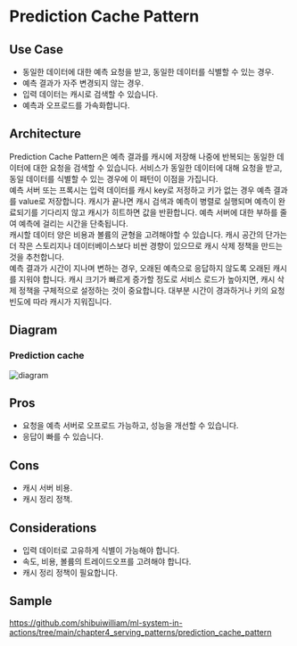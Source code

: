# Prediction Cache Pattern

## Use Case
- 동일한 데이터에 대한 예측 요청을 받고, 동일한 데이터를 식별할 수 있는 경우.
- 예측 결과가 자주 변경되지 않는 경우.
- 입력 데이터는 캐시로 검색할 수 있습니다.
- 예측과 오프로드를 가속화합니다.

## Architecture
Prediction Cache Pattern은 예측 결과를 캐시에 저장해 나중에 반복되는 동일한 데이터에 대한 요청을 검색할 수 있습니다. 서비스가 동일한 데이터에 대해 요청을 받고, 동일 데이터를 식별할 수 있는 경우에 이 패턴이 이점을 가집니다. <br>
예측 서버 또는 프록시는 입력 데이터를 캐시 key로 저정하고 키가 없는 경우 예측 결과를 value로 저장합니다. 캐시가 끝나면 캐시 검색과 예측이 병렬로 실행되며 예측이 완료되기를 기다리지 않고 캐시가 히트하면 값을 반환합니다. 예측 서버에 대한 부하를 줄여 예측에 걸리는 시간을 단축됩니다. <br>
캐시할 데이터 양은 비용과 볼륨의 균형을 고려해야할 수 있습니다. 캐시 공간의 단가는 더 작은 스토리지나 데이터베이스보다 비싼 경향이 있으므로 캐시 삭제 정책을 만드는 것을 추천합니다. <br>
예측 결과가 시간이 지나며 변하는 경우, 오래된 예측으로 응답하지 않도록 오래된 캐시를 지워야 합니다. 캐시 크기가 빠르게 증가할 정도로 서비스 로드가 높아지면, 캐시 삭제 정책을 구체적으로 설정하는 것이 중요합니다. 대부분 시간이 경과하거나 키의 요청 빈도에 따라 캐시가 지워집니다.

## Diagram
### Prediction cache 
![diagram](diagram.png)


## Pros
- 요청을 예측 서버로 오프로드 가능하고, 성능을 개선할 수 있습니다.
- 응답이 빠를 수 있습니다.

## Cons
- 캐시 서버 비용.
- 캐시 정리 정책.

## Considerations
- 입력 데이터로 고유하게 식별이 가능해야 합니다.
- 속도, 비용, 볼륨의 트레이드오프를 고려해야 합니다.
- 캐시 정리 정책이 필요합니다.

## Sample
https://github.com/shibuiwilliam/ml-system-in-actions/tree/main/chapter4_serving_patterns/prediction_cache_pattern
